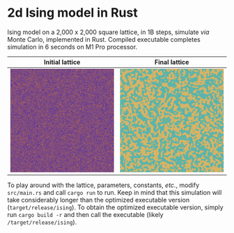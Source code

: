 # 2d Ising model in Rust

Ising model on a 2,000 x 2,000 square lattice, in 1B steps, simulate *via*
Monte Carlo, implemented in Rust. Compiled executable completes simulation in 6
seconds on M1 Pro processor.

<!-- markdownlint-disable MD033 -->
| Initial lattice | Final lattice |
|--|--|
| <img src="t_0.png" alt="Inital, random configuration lattice" width="400"> | <img src="t_1e9.png" alt="Final configuration lattice" width="400"> |

To play around with the lattice, parameters, constants, *etc.*, modify
`src/main.rs` and call `cargo run` to run. Keep in mind that this simulation
will take considerably longer than the optimized executable version
(`target/release/ising`). To obtain the optimized executable version, simply
run `cargo build -r` and then call the executable (likely
`/target/release/ising`).
